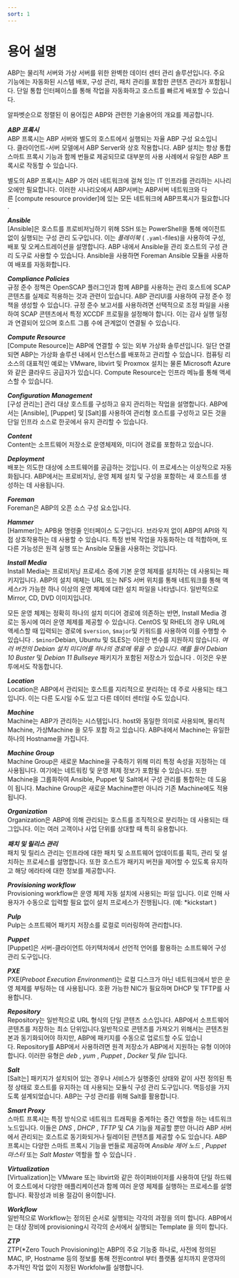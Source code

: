 ```yaml
---
sort: 1
---
```


# 용어 설명

ABP는 물리적 서버와 가상 서버를 
위한 완벽한 데이터 센터 관리 솔루션입니다. 주요 기능에는 자동화된 시스템 배포, 구성 관리, 패치 관리를 포함한 콘텐츠 관리가 포함됩니다. 단일 통합 인터페이스를 통해 작업을 자동화하고 호스트를 빠르게 배포할 수 있습니다.

알파벳순으로 정렬된 이 용어집은 ABP와 관련한 기술용어의 개요를 제공합니다.

***ABP 프록시*** <br>
ABP 프록시는 ABP 서버와 별도의 호스트에서 실행되는 자율 ABP 구성 요소입니다. 클라이언트-서버 모델에서 ABP Server와 상호 작용합니다. ABP 설치는 항상 통합 스마트 프록시 기능과 함께 번들로 제공되므로 대부분의 사용 사례에서 유일한 ABP 프록시로 작동할 수 있습니다.

별도의 ABP 프록시는 ABP 가 여러 네트워크에 걸쳐 있는 IT 인프라를 관리하는 시나리오에만 필요합니다. 이러한 시나리오에서 ABP서버는 ABP서버 네트워크와 다른 [compute resource provider]에 있는 모든 네트워크에 ABP프록시가 필요합니다 .

***Ansible*** <br>
[Ansible]은 호스트를 프로비저닝하기 위해 SSH 또는 PowerShell을 통해 에이전트 없이 실행되는 구성 관리 도구입니다. 이는 *플레이북* ( `.yaml`-files)을 사용하여 구성, 배포 및 오케스트레이션을 설명합니다. ABP 내에서 Ansible을 관리 호스트의 구성 관리 도구로 사용할 수 있습니다. Ansible을 사용하면 Foreman Ansible 모듈을 사용하여 배포를 자동화합니다.

***Compliance Policies*** <br>
규정 준수 정책은 OpenSCAP 플러그인과 함께 ABP를 사용하는 관리 호스트에 SCAP 콘텐츠를 실제로 적용하는 것과 관련이 있습니다. ABP 관리UI를 사용하여 규정 준수 정책을 생성할 수 있습니다. 규정 준수 보고서를 사용하려면 선택적으로 조정 파일을 사용하여 SCAP 콘텐츠에서 특정 XCCDF 프로필을 설정해야 합니다. 이는 감사 실행 일정과 연결되어 있으며 호스트 그룹 수에 관계없이 연결될 수 있습니다.

***Compute Resource*** <br>
[Compute Resource]는 ABP에 연결할 수 있는 외부 가상화 솔루션입니다. 일단 연결되면 ABP는 가상화 솔루션 내에서 인스턴스를 배포하고 관리할 수 있습니다. 컴퓨팅 리소스의 대표적인 예로는 VMware, libvirt 및 Proxmox 설치는 물론 Microsoft Azure와 같은 클라우드 공급자가 있습니다. Compute Resource는 인프라 메뉴를 통해 액세스할 수 있습니다.

***Configuration Management*** <br>
[구성 관리는] 관리 대상 호스트를 구성하고 유지 관리하는 작업을 설명합니다. ABP에서는 [Ansible], [Puppet] 및 [Salt]를 사용하여 관리형 호스트를 구성하고 모든 것을 단일 인프라 소스로 한곳에서 유지 관리할 수 있습니다.

***Content***<br>
Content는 소프트웨어 저장소로 운영체제와, 미디어 경로를 포함하고 있습니다.

***Deployment***<br>
배포는 의도한 대상에 소프트웨어를 공급하는 것입니다. 이 프로세스는 이상적으로 자동화됩니다. ABP에서는 프로비저닝, 운영 체제 설치 및 구성을 포함하는 새 호스트를 생성하는 데 사용됩니다.

***Foreman***<br>
Foreman은 ABP의 오픈 소스 구성 요소입니다.

***Hammer*** <br>
[Hammer]는 APB용 명령줄 인터페이스 도구입니다. 브라우저 없이 ABP의 API와 직접 상호작용하는 데 사용할 수 있습니다. 특정 반복 작업을 자동화하는 데 적합하며, 또 다른 가능성은 원격 실행 또는 Ansible 모듈을 사용하는 것입니다.

***Install Media*** <br>
Install Media는 프로비저닝 프로세스 중에 기본 운영 체제를 설치하는 데 사용되는 패키지입니다. ABP의 설치 매체는 URL 또는 NFS 서버 위치를 통해 네트워크를 통해 액세스r가 가능한 하나 이상의 운영 체제에 대한 설치 파일을 나타냅니다. 일반적으로 Mirror, CD, DVD 이미지입니다. 

모든 운영 체제는 정확히 하나의 설치 미디어 경로에 의존하는 반면, Install Media 경로는 동시에 여러 운영 체제를 제공할 수 있습니다. CentOS 및 RHEL의 경우 URL에 액세스할 때 입력되는 경로에 `$version`, `$major`및 키워드를 사용하여 이를 수행할 수 있습니다 . `$minor`Debian, Ubuntu 및 SLES는 이러한 변수를 지원하지 않습니다. *여러 버전의 Debian 설치 미디어를 하나의 경로에 묶을 수 있습니다. 예를 들어 Debian 10 Buster* 및 *Debian 11 Bullseye* 패키지가 포함된 저장소가 있습니다 . 이것은 우분투에서도 작동합니다.

***Location*** <br>
Location은 ABP에서 관리되는 호스트를 지리적으로 분리하는 데 주로 사용되는 태그입니다. 이는 다른 도시일 수도 있고 다른 데이터 센터일 수도 있습니다.

***Machine*** <br>
Machine는 ABP가 관리하는 시스템입니다. host와 동일한 의미로 사용되며, 물리적Machine, 가상Machine 을 모두 포함 하고 있습니다. ABP내에서 Machine는 유일한 하나의 Hostname을 가집니다.

***Machine Group*** <br>
Machine Group은 새로운 Machine을 구축하기 위해 미리 특정 속성을 지정하는 데 사용됩니다. 여기에는 네트워킹 및 운영 체제 정보가 포함될 수 있습니다. 또한 Machine을 그룹화하여 Ansible, Puppet 및 Salt에서 구성 관리를 통합하는 데 도움이 됩니다. Machine Group은 새로운 Machine뿐만 아니라 기존 Machine에도 적용됩니다.

***Organization*** <br>
Organization은 ABP에 의해 관리되는 호스트를 조직적으로 분리하는 데 사용되는 태그입니다. 이는 여러 고객이나 사업 단위를 상대할 때 특히 유용합니다.

***패치 및 릴리스 관리*** <br>
패치 및 릴리스 관리는 인프라에 대한 패치 및 소프트웨어 업데이트를 획득, 관리 및 설치하는 프로세스를 설명합니다. 또한 호스트가 패키지 버전을 제어할 수 있도록 유지하고 해당 에라타에 대한 정보를 제공합니다.

***Provisioning workflow*** <br>
Provisioning workflow은 운영 체제 자동 설치에 사용되는 파일 입니다. 이로 인해 사용자가 수동으로 입력할 필요 없이 설치 프로세스가 진행됩니다. (예: *kickstart )

***Pulp*** <br>
Pulp는 소프트웨어 패키지 저장소를 로컬로 미러링하여 관리합니다.

***Puppet*** <br>
[Puppet]은 서버-클라이언트 아키텍처에서 선언적 언어를 활용하는 소프트웨어 구성 관리 도구입니다.

***PXE*** <br>
PXE(*Preboot Execution Environment*)는 로컬 디스크가 아닌 네트워크에서 받은 운영 체제를 부팅하는 데 사용됩니다. 호환 가능한 NIC가 필요하며 DHCP 및 TFTP를 사용합니다.

***Repository*** <br>
Repository는 일반적으로 URL 형식의 단일 콘텐츠 소스입니다. ABP에서 소프트웨어 콘텐츠를 저장하는 최소 단위입니다.일반적으로 콘텐츠를 가져오기 위해서는 콘텐츠원본과 동기화되어야 하지만, ABP에 패키지를 수동으로 업로드할 수도 있습니다. Repository를 ABP에서 사용하려면 원격 저장소가 ABP에서 지원하는 유형 이어야 합니다. 이러한 유형은 *deb* , *yum* , *Puppet* , *Docker* 및 *file* 입니다.

***Salt*** <br>
[Salt는] 패키지가 설치되어 있는 경우나 서비스가 실행중인 상태와 같이 사전 정의된 특정 상태로 호스트를 유지하는 데 사용되는 모듈식 구성 관리 도구입니다. 멱등성을 가지도록 설계되었습니다. ABP는 구성 관리를 위해 Salt를 활용합니다.

***Smart Proxy*** <br>
스마트 프록시는 특정 방식으로 네트워크 트래픽을 중계하는 중간 역할을 하는 네트워크 노드입니다. 이들은 *DNS* , *DHCP* , *TFTP* 및 *CA* 기능을 제공할 뿐만 아니라 ABP 서버에서 관리되는 호스트로 동기화되거나 릴레이된 콘텐츠를 제공할 수도 있습니다. ABP 프록시는 다양한 스마트 프록시 기능을 번들로 제공하며 *Ansible 제어 노드* , *Puppet 마스터* 또는 *Salt Master* 역할을 할 수 있습니다 .

***Virtualization*** <br>
[Virtualization]는 VMware 또는 libvirt와 같은 하이퍼바이저를 사용하여 단일 하드웨어 호스트에서 다양한 애플리케이션과 함께 여러 운영 체제를 실행하는 프로세스를 설명합니다. 확장성과 비용 절감이 용이합니다.

***Workflow*** <br>
일반적으로 Workflow는 정의된 순서로 실행되는 각각의 과정을 의미 합니다. ABP에서는 대상 장비에 provisioning시 각각의 순서에서 실행되는 Template 을 의미 합니다.

***ZTP*** <br>
ZTP(*Zero Touch Provisioning)는 ABP의 주요 기능중 하나로, 사전에 정의된 MAC, IP, Hostname 등의 정보를 통해 전원control 부터 플랫폼 설치까지 운영자의 추가적인 작업 없이 지정된 Workfolw를 실행합니다.

